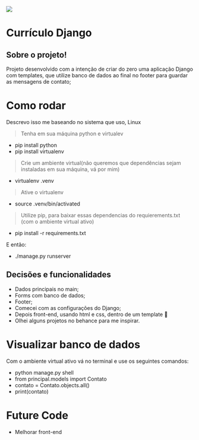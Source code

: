 <img src="https://rollingstone.uol.com.br/media/uploads/miranda-cosgrove-meme-drake-and-josh-foto-reproducao-nickelodeon.jpg">

 # Currículo Django
 ## Sobre o projeto!

Projeto desenvolvido com a intenção de criar do zero uma aplicação Django com templates, que utilize banco de dados ao final no footer para guardar as mensagens de contato;

# Como rodar
Descrevo isso me baseando no sistema que uso, Linux
> Tenha em sua máquina python e virtualev
- pip install python
- pip install virtualenv

> Crie um ambiente virtual(não queremos que dependências sejam instaladas em sua máquina, vá por mim)

- virtualenv .venv

> Ative o virtualenv

- source .venv/bin/activated


> Utilize pip, para baixar essas dependencias do requierements.txt (com o ambiente virtual ativo)

- pip install -r requirements.txt

E então:
- ./manage.py runserver

## Decisões e funcionalidades

- Dados principais no main;
- Forms com banco de dados;
- Footer;
- Comecei com as configurações do Django;
- Depois front-end, usando html e css, dentro de um template 🔫
- Olhei alguns projetos no behance para me inspirar.

# Visualizar banco de dados

Com o ambiente virtual ativo vá no terminal e use os seguintes comandos:

- python manage.py shell
- from principal.models import Contato
- contato = Contato.objects.all()
- print(contato)

# Future Code

- Melhorar front-end